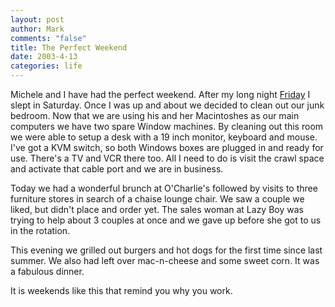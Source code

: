 ```yaml
--- 
layout: post
author: Mark
comments: "false"
title: The Perfect Weekend
date: 2003-4-13
categories: life
---
```

Michele and I have had the perfect weekend. After my long night <a href="http://www.zanshin.net/blogs/000183.html#000183" target="_blank">Friday</a> I slept in Saturday. Once I was up and about we decided to clean out our junk bedroom. Now that we are using his and her Macintoshes as our main computers we have two spare Window machines. By cleaning out this room we were able to setup a desk with a 19 inch monitor, keyboard and mouse. I've got a KVM switch, so both Windows boxes are plugged in and ready for use. There's a TV and VCR there too. All I need to do is visit the crawl space and activate that cable port and we are in business.

Today we had a wonderful brunch at O'Charlie's followed by visits to three furniture stores in search of a chaise lounge chair. We saw a couple we liked, but didn't place and order yet. The sales woman at Lazy Boy was trying to help about 3 couples at once and we gave up before she got to us in the rotation.

This evening we grilled out burgers and hot dogs for the first time since last summer. We also had left over mac-n-cheese and some sweet corn. It was a fabulous dinner.

It is weekends like this that remind you why you work.
